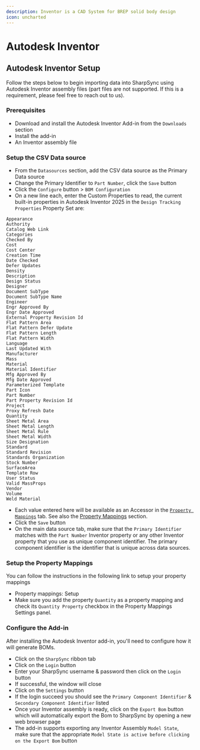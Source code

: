 ```yaml
---
description: Inventor is a CAD System for BREP solid body design
icon: uncharted
---
```


# Autodesk Inventor

## Autodesk Inventor Setup

Follow the steps below to begin importing data into SharpSync using Autodesk Inventor assembly files (part files are not supported. If this is a requirement, please feel free to reach out to us).

### Prerequisites

* Download and install the Autodesk Inventor Add-in from the `Downloads` section
* Install the add-in
* An Inventor assembly file

### Setup the CSV Data source

* From the `Datasources` section, add the CSV data  source as the Primary Data source
* Change the Primary Identifier to `Part Number`, click the `Save` button
* Click the `Configure` button > `BOM Configuration`
* On a new line each, enter the Custom Properties to read, the current built-in properties in Autodesk Inventor 2025 in the `Design Tracking Properties` Property Set are:



```
Appearance
Authority
Catalog Web Link
Categories
Checked By
Cost
Cost Center
Creation Time
Date Checked
Defer Updates
Density
Description
Design Status
Designer
Document SubType
Document SubType Name
Engineer
Engr Approved By
Engr Date Approved
External Property Revision Id
Flat Pattern Area
Flat Pattern Defer Update
Flat Pattern Length
Flat Pattern Width
Language
Last Updated With
Manufacturer
Mass
Material
Material Identifier
Mfg Approved By
Mfg Date Approved
Parameterized Template
Part Icon
Part Number
Part Property Revision Id
Project
Proxy Refresh Date
Quantity
Sheet Metal Area
Sheet Metal Length
Sheet Metal Rule
Sheet Metal Width
Size Designation
Standard
Standard Revision
Standards Organization
Stock Number
SurfaceArea
Template Row
User Status
Valid MassProps
Vendor
Volume
Weld Material
```

* Each value entered here will be available as an Accessor in the [`Property Mappings`](../fundamentals/property-mappings/) tab. See also the [Property Mappings](../fundamentals/property-mappings/) section.
* Click the `Save` button
* On the main data source tab, make sure that the `Primary Identifier` matches with the `Part Number` Inventor property or any other Inventor property that you use as unique component identifier. The primary component identifier is the identifier that is unique across data sources.

### Setup the Property Mappings

You can follow the instructions in the following link to setup your property mappings

* Property mappings: Setup
* Make sure you add the property `Quantity` as a property mapping and check its `Quantity Property` checkbox in the Property Mappings Settings panel.

### Configure the Add-in

After installing the Autodesk Inventor add-in, you'll need to configure how it will generate BOMs.

* Click on the `SharpSync` ribbon tab
* Click on the `Login` button
* Enter your SharpSync username & password then click on the `Login` button
* If successful, the window will close
* Click on the `Settings` button
* If the login succeed you should see the `Primary Component Identifier` & `Secondary Component Identifier` listed
* Once your Inventor assembly is ready, click on the `Export Bom` button which will automatically export the Bom to SharpSync by opening a new web browser page
* The add-in supports exporting any Inventor Assembly `Model State`, make sure that the appropriate `Model State is active before clicking on the Export Bom` button
